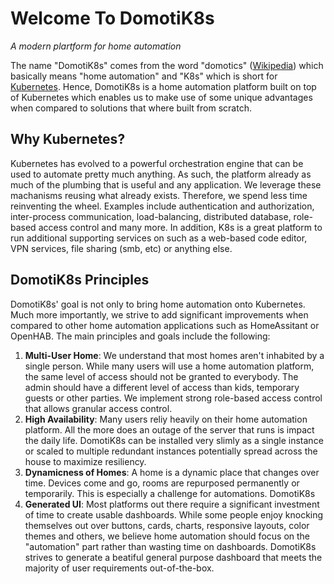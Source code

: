# Welcome To DomotiK8s
_A modern plartform for home automation_

The name "DomotiK8s" comes from the word "domotics" ([Wikipedia](https://en.m.wiktionary.org/wiki/domotics)) which basically means "home automation" and "K8s" which is short for [Kubernetes](https://kubernetes.io). Hence, DomotiK8s is a home automation platform built on top of Kubernetes which enables us to make use of some unique advantages when compared to solutions that where built from scratch.

## Why Kubernetes?
Kubernetes has evolved to a powerful orchestration engine that can be used to automate pretty much anything. As such, the platform already as much of the plumbing that is useful and any application. We leverage these machanisms reusing what already exists. Therefore, we spend less time reinventing the wheel. Examples include authentication and authorization, inter-process communication, load-balancing, distributed database, role-based access control and many more. In addition, K8s is a great platform to run additional supporting services on such as a web-based code editor, VPN services, file sharing (smb, etc) or anything else.

## DomotiK8s Principles
DomotiK8s' goal is not only to bring home automation onto Kubernetes. Much more importantly, we strive to add significant improvements when compared to other home automation applications such as HomeAssitant or OpenHAB. The main principles and goals include the following:

1. **Multi-User Home**: We understand that most homes aren't inhabited by a single person. While many users will use a home automation platform, the same level of access should not be granted to everybody. The admin should have a different level of access than kids, temporary guests or other parties. We implement strong role-based access control that allows granular access control.
2. **High Availability**: Many users reliy heavily on their home automation platform. All the more does an outage of the server that runs is impact the daily life. DomotiK8s can be installed very slimly as a single instance or scaled to multiple redundant instances potentially spread across the house to maximize resiliency.
3. **Dynamicness of Homes**: A home is a dynamic place that changes over time. Devices come and go, rooms are repurposed permanently or temporarily. This is especially a challenge for automations. DomotiK8s 
4. **Generated UI**: Most platforms out there require a significant investment of time to create usable dashboards. While some people enjoy knocking themselves out over buttons, cards, charts, responsive layouts, color themes and others, we believe home automation should focus on the "automation" part rather than wasting time on dashboards. DomotiK8s strives to generate a beatiful general purpose dashboard that meets the majority of user requirements out-of-the-box.
